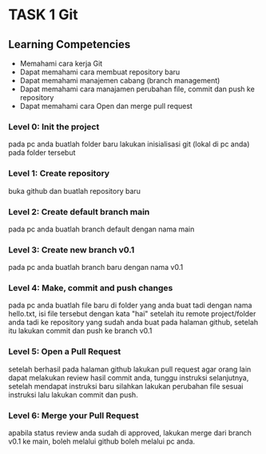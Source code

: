 # TASK 1 Git

## Learning Competencies

- Memahami cara kerja Git
- Dapat memahami cara membuat repository baru
- Dapat memahami manajemen cabang (branch management)
- Dapat memahami cara manajamen perubahan file, commit dan push ke repository
- Dapat memahami cara Open dan merge pull request

### Level 0: Init the project

pada pc anda buatlah folder baru lakukan inisialisasi git (lokal di pc anda) pada folder tersebut


### Level 1: Create repository 

buka github dan buatlah repository baru

### Level 2: Create default branch main

pada pc anda buatlah branch default dengan nama main

### Level 3: Create new branch v0.1

pada pc anda buatlah branch baru dengan nama v0.1

### Level 4: Make, commit and push changes

pada pc anda buatlah file baru di folder yang anda buat tadi dengan nama hello.txt, isi file tersebut dengan kata "hai" setelah itu remote project/folder anda tadi ke repository yang sudah anda buat pada halaman github, setelah itu lakukan commit dan push ke branch v0.1

### Level 5: Open a Pull Request

setelah berhasil pada halaman github lakukan pull request agar orang lain dapat melakukan review hasil commit anda, tunggu instruksi selanjutnya, setelah mendapat instruksi baru silahkan lakukan perubahan file sesuai instruksi lalu lakukan commit dan push.


### Level 6: Merge your Pull Request

apabila status review anda sudah di approved, lakukan merge dari branch v0.1 ke main, boleh melalui github boleh melalui pc anda.
